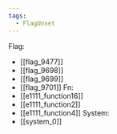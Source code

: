 ```yaml
---
tags:
  - FlagUnset
---
```

Flag:
- [[flag_9477]]
- [[flag_9698]]
- [[flag_9699]]
- [[flag_9701]]
Fn:
- [[e1111_function16]]
- [[e1111_function2]]
- [[e1111_function4]]
System:
- [[system_0]]
